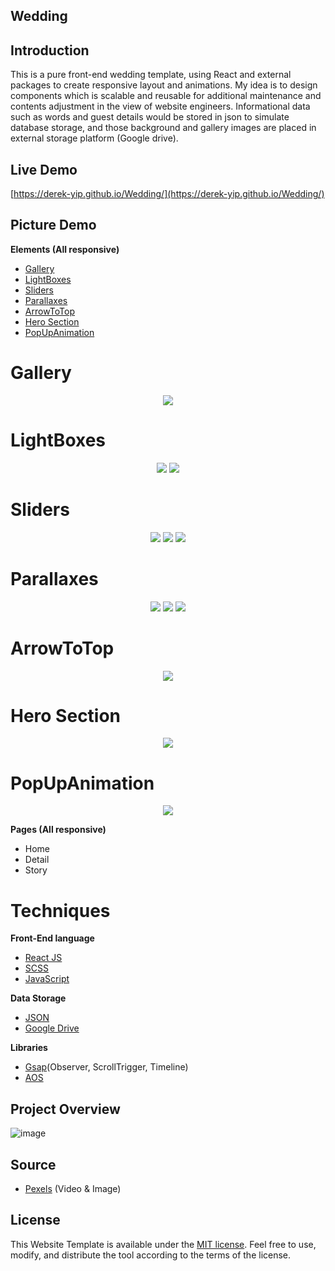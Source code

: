 ## Wedding

## Introduction

This is a pure front-end wedding template, using React and external packages to create responsive layout and animations. My idea is to design components which is scalable and reusable for additional maintenance and contents adjustment in the view of website engineers. Informational data such as words and guest details would be stored in json to simulate database storage, and those background and gallery images are placed in external storage platform (Google drive). 

## Live Demo

[https://derek-yip.github.io/Wedding/](https://derek-yip.github.io/Wedding/)

## Picture Demo

   **Elements (All responsive)**

- [Gallery](#gallery)
- [LightBoxes](#lightboxes)
- [Sliders](#sliders)
- [Parallaxes](#parallaxes)
- [ArrowToTop](#arrowtotop)
- [Hero Section](#hero-section)
- [PopUpAnimation](#popupanimation)

# Gallery

  <p align="center">
    <img src="https://user-images.githubusercontent.com/101183496/190864798-3134401c-b40e-4e77-9f04-906492d27976.png">
  </p>

# LightBoxes
  <p align="center">
    <img src="https://user-images.githubusercontent.com/101183496/190864800-0365c9b3-77a4-4077-8dd6-10d1ad544422.png">
    <img src="https://user-images.githubusercontent.com/101183496/190864980-6c5c8fcf-17da-4aa7-8303-a3d6d7207943.png">
  </p>
 
# Sliders
  <p align="center">
    <img src="https://user-images.githubusercontent.com/101183496/190865023-7a6400a3-3770-41df-b3bd-a857b888eb28.png">
    <img src="https://user-images.githubusercontent.com/101183496/190865027-32c9795d-16e6-471c-805e-ed28e89b858f.png">
    <img src="https://user-images.githubusercontent.com/101183496/190865032-e3a2d2bc-919b-439b-9cb6-edb25095e4d6.png">
  </p>
 
#	Parallaxes
  <p align="center">
    <img src="https://user-images.githubusercontent.com/101183496/190865036-3d49fa93-eace-48c4-b2c5-f4c716a3ff52.png">
    <img src="https://user-images.githubusercontent.com/101183496/190865038-03d3b86f-ca90-4e66-b1f0-db4a6820744c.png">
    <img src="https://user-images.githubusercontent.com/101183496/190865039-82c858f6-47d5-4d65-9df9-8c91b3915aa8.png">
  </p>
 
#	ArrowToTop
   <p align="center">
    <img src="https://user-images.githubusercontent.com/101183496/190865042-6b857d02-9eec-4808-9252-2d09dae9f401.png">
  </p>

#	Hero Section
  <p align="center">
    <img src="https://user-images.githubusercontent.com/101183496/190865044-b8afb9e2-c3aa-421f-a74b-303fef52a630.png">
  </p>

#	PopUpAnimation
<p align="center">
    <img src="https://user-images.githubusercontent.com/101183496/190865048-97f7f9dd-5bc7-42b1-91f0-2d94a2bb21be.png">
  </p>

**Pages (All responsive)**

- Home
- Detail
- Story

# Techniques

**Front-End language**

- [React JS](https://reactjs.org/)
- [SCSS](https://sass-lang.com/)
- [JavaScript](https://www.javascript.com/)


**Data Storage**
- [JSON](https://www.json.org/json-en.html)
- [Google Drive](https://www.google.com/drive/)

**Libraries**

- [Gsap](https://github.com/greensock/GSAP)(Observer, ScrollTrigger, Timeline)
- [AOS](https://michalsnik.github.io/aos/)

## Project Overview 
![image](https://user-images.githubusercontent.com/101183496/191279976-27ae99c9-73be-4ded-8a13-b6b6c2f8be44.png)

## Source

- [Pexels](https://www.pexels.com/zh-tw/) (Video & Image)

## License

This Website Template is available under the [MIT license](https://opensource.org/licenses/MIT). Feel free to use, modify, and distribute the tool according to the terms of the license.

